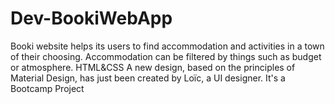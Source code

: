 # Dev-BookiWebApp
Booki website helps its users to find accommodation and activities in a town of their choosing. Accommodation can be filtered by things such as budget or atmosphere.
HTML&CSS
A new design, based on the principles of Material Design, has just been created by Loïc, a UI designer.
It's a Bootcamp Project
